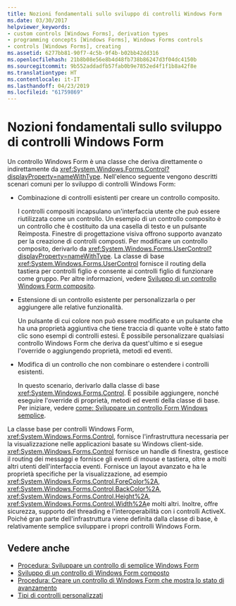 ```yaml
---
title: Nozioni fondamentali sullo sviluppo di controlli Windows Form
ms.date: 03/30/2017
helpviewer_keywords:
- custom controls [Windows Forms], derivation types
- programming concepts [Windows Forms], Windows Forms controls
- controls [Windows Forms], creating
ms.assetid: 6277bb81-90f7-4c5b-9f4b-b02bb42dd316
ms.openlocfilehash: 21b8b08e56e8b4d48fb738b86247d3f04dc4150b
ms.sourcegitcommit: 9b552addadfb57fab0b9e7852ed4f1f1b8a42f8e
ms.translationtype: HT
ms.contentlocale: it-IT
ms.lasthandoff: 04/23/2019
ms.locfileid: "61759869"
---
```

# <a name="windows-forms-control-development-basics"></a>Nozioni fondamentali sullo sviluppo di controlli Windows Form
Un controllo Windows Form è una classe che deriva direttamente o indirettamente da <xref:System.Windows.Forms.Control?displayProperty=nameWithType>. Nell'elenco seguente vengono descritti scenari comuni per lo sviluppo di controlli Windows Form:  
  
- Combinazione di controlli esistenti per creare un controllo composito.  
  
     I controlli compositi incapsulano un'interfaccia utente che può essere riutilizzata come un controllo. Un esempio di un controllo composito è un controllo che è costituito da una casella di testo e un pulsante Reimposta. Finestre di progettazione visiva offrono supporto avanzato per la creazione di controlli composti. Per modificare un controllo composito, derivarlo da <xref:System.Windows.Forms.UserControl?displayProperty=nameWithType>. La classe di base <xref:System.Windows.Forms.UserControl> fornisce il routing della tastiera per controlli figlio e consente ai controlli figlio di funzionare come gruppo. Per altre informazioni, vedere [Sviluppo di un controllo Windows Form composito](developing-a-composite-windows-forms-control.md).  
  
- Estensione di un controllo esistente per personalizzarla o per aggiungere alle relative funzionalità.  
  
     Un pulsante di cui colore non può essere modificato e un pulsante che ha una proprietà aggiuntiva che tiene traccia di quante volte è stato fatto clic sono esempi di controlli estesi. È possibile personalizzare qualsiasi controllo Windows Form che deriva da quest'ultimo e si esegue l'override o aggiungendo proprietà, metodi ed eventi.  
  
- Modifica di un controllo che non combinare o estendere i controlli esistenti.  
  
     In questo scenario, derivarlo dalla classe di base <xref:System.Windows.Forms.Control>. È possibile aggiungere, nonché eseguire l'override di proprietà, metodi ed eventi della classe di base. Per iniziare, vedere [come: Sviluppare un controllo Form Windows semplice](how-to-develop-a-simple-windows-forms-control.md).  
  
 La classe base per controlli Windows Form, <xref:System.Windows.Forms.Control>, fornisce l'infrastruttura necessaria per la visualizzazione nelle applicazioni basate su Windows client-side. <xref:System.Windows.Forms.Control> fornisce un handle di finestra, gestisce il routing dei messaggi e fornisce gli eventi di mouse e tastiera, oltre a molti altri utenti dell'interfaccia eventi. Fornisce un layout avanzato e ha le proprietà specifiche per la visualizzazione, ad esempio <xref:System.Windows.Forms.Control.ForeColor%2A>, <xref:System.Windows.Forms.Control.BackColor%2A>, <xref:System.Windows.Forms.Control.Height%2A>, <xref:System.Windows.Forms.Control.Width%2A>e molti altri. Inoltre, offre sicurezza, supporto del threading e l'interoperabilità con i controlli ActiveX. Poiché gran parte dell'infrastruttura viene definita dalla classe di base, è relativamente semplice sviluppare i propri controlli Windows Form.  
  
## <a name="see-also"></a>Vedere anche

- [Procedura: Sviluppare un controllo di semplice Windows Form](how-to-develop-a-simple-windows-forms-control.md)
- [Sviluppo di un controllo di Windows Form composto](developing-a-composite-windows-forms-control.md)
- [Procedura: Creare un controllo di Windows Form che mostra lo stato di avanzamento](how-to-create-a-windows-forms-control-that-shows-progress.md)
- [Tipi di controlli personalizzati](varieties-of-custom-controls.md)
